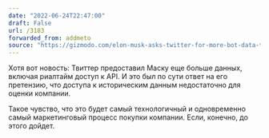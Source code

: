 ```yaml
---
date: "2022-06-24T22:47:00"
draft: False
url: /3183
forwarded_from: addmeto
source: "https://gizmodo.com/elon-musk-asks-twitter-for-more-bot-data-twitter-hands-1849104921"
---
```


Хотя вот новость: Твиттер предоставил Маску еще больше данных, включая риалтайм доступ к API. И это был по сути ответ на его претензию, что доступа к историческим данным недостаточно для оценки компании.

Такое чувство, что это будет самый технологичный и одновременно самый маркетинговый процесс покупки компании. Если, конечно, до этого дойдет.

